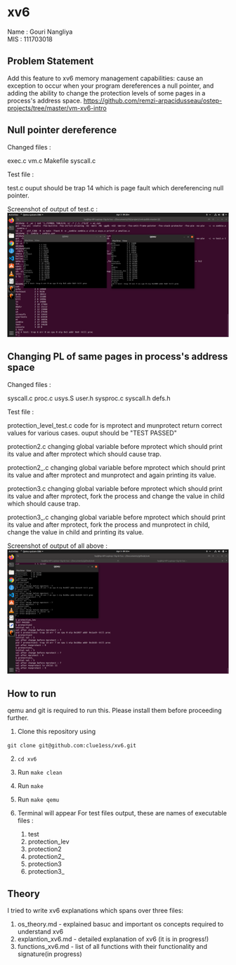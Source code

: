 # xv6

Name : Gouri Nangliya<br>
MIS : 111703018

## Problem Statement
Add this feature to xv6 memory management capabilities: cause an exception to occur when your program dereferences a null pointer, and adding the ability to change the protection levels of some pages in a process's address space.
https://github.com/remzi-arpacidusseau/ostep-projects/tree/master/vm-xv6-intro

## Null pointer dereference

Changed files :

exec.c
vm.c 
Makefile
syscall.c 

Test file : 

test.c
    ouput should be trap 14 which is page fault which dereferencing null pointer.
    
Screenshot of output of test.c :
![Output1](null_ptr.png)

## Changing PL of same pages in process's address space

Changed files :

syscall.c
proc.c
usys.S
user.h
sysproc.c
syscall.h
defs.h

Test file : 

protection_level_test.c
    code for is mprotect and munprotect return correct values for various cases.
    ouput should be "TEST PASSED"

protection2.c
    changing global variable before mprotect which should print its value and after mprotect which should cause trap.

protection2_.c
    changing global variable before mprotect which should print its value and after mprotect and munprotect and again printing its value.

protection3.c
    changing global variable before mprotect which should print its value and after mprotect, fork the process and change the value in child which should cause trap.

protection3_.c
    changing global variable before mprotect which should print its value and after mprotect, fork the process and munprotect in child, change the value in child and printing its value.

Screenshot of output of all above :
![Output2](changing_pl.png)

## How to run

qemu and git is required to run this. Please install them before proceeding further.

1. Clone this repository using 

`git clone git@github.com:clue1ess/xv6.git`

2. `cd xv6` 

3. Run `make clean`

4. Run `make`

5. Run `make qemu`

6. Terminal will appear
    For test files output, these are names of executable files :
    1. test
    2. protection_lev
    3. protection2
    4. protection2_
    5. protection3
    6. protection3_

## Theory

I tried to write xv6 explanations which spans over three files:

1. os_theory.md - explained basuc and important os concepts required to understand xv6
2. explantion_xv6.md - detailed explanation of xv6 (it is in progress!)
3. functions_xv6.md - list of all functions with their functionality and signature(in progress)



